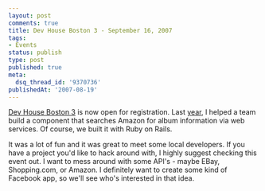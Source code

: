 ```yaml
---
layout: post
comments: true
title: Dev House Boston 3 - September 16, 2007
tags:
- Events
status: publish
type: post
published: true
meta:
  dsq_thread_id: '9370736'
publishedAt: '2007-08-19'
---
```


<a href="http://devboston.pbwiki.com/">Dev House Boston 3</a> is now open for registration. Last <a href="http://www.enlightsolutions.com/articles/devhouse-boston/">year</a>, I helped a team build a component that searches Amazon for album information via web services. Of course, we built it with Ruby on Rails.

It was a lot of fun and it was great to meet some local developers. If you have a project you'd like to hack around with, I highly suggest checking this event out. I want to mess around with some API's - maybe EBay, Shopping.com, or Amazon. I definitely want to create some kind of Facebook app, so we'll see who's interested in that idea.
